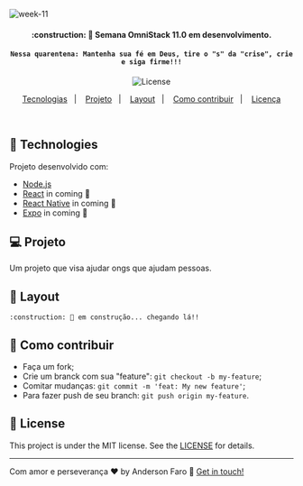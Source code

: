 ![week-11](https://user-images.githubusercontent.com/3237047/77461023-b5e4e400-6de0-11ea-9006-4a71383e906e.png)



<h4 align="center"> 
	:construction: 🚀 Semana OmniStack 11.0 em desenvolvimento.
	
</h4>
<h4 align="center"> 

	Nessa quarentena: Mantenha sua fé em Deus, tire o "s" da "crise", crie e siga firme!!!
</h4>

<p align="center">
  
  
  <img alt="License" src="https://img.shields.io/badge/license-MIT-brightgreen">
</p>

<p align="center">
  <a href="#rocket-Technologies">Tecnologias</a>&nbsp;&nbsp;&nbsp;|&nbsp;&nbsp;&nbsp;
  <a href="#-project">Projeto</a>&nbsp;&nbsp;&nbsp;|&nbsp;&nbsp;&nbsp;
  <a href="#-layout">Layout</a>&nbsp;&nbsp;&nbsp;|&nbsp;&nbsp;&nbsp;
  <a href="#-how-to-contribute">Como contribuir</a>&nbsp;&nbsp;&nbsp;|&nbsp;&nbsp;&nbsp;
  <a href="#memo-license">Licença</a>
</p>

<br>


## :rocket: Technologies

Projeto desenvolvido com:

- [Node.js](https://nodejs.org/en/) 
- [React](https://reactjs.org) in coming :construction:
- [React Native](https://facebook.github.io/react-native/) in coming :construction:
- [Expo](https://expo.io/) in coming :construction:

## 💻 Projeto

Um projeto que visa ajudar ongs que ajudam pessoas.


## 🔖 Layout

	:construction: 🚀 em construção... chegando lá!!

## 🤔 Como contribuir

- Faça um fork;
- Crie um branck com sua "feature": `git checkout -b my-feature`;
- Comitar mudanças: `git commit -m 'feat: My new feature'`;
- Para fazer push de seu branch: `git push origin my-feature`.

## :memo: License

This project is under the MIT license. See the [LICENSE](LICENSE.md) for details.

---

Com amor e perseverança ♥ by Anderson Faro :wave: [Get in touch!](https://www.linkedin.com/in/faroanderson/)

